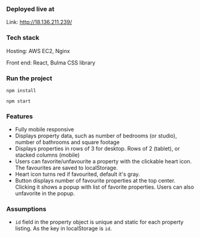 ### Deployed live at
Link: http://18.136.211.239/

### Tech stack
Hosting: AWS EC2, Nginx

Front end: React, Bulma CSS library

### Run the project

`npm install`

`npm start`

### Features

- Fully mobile responsive
- Displays property data, such as number of bedrooms (or studio), number of bathrooms and square footage
- Displays properties in rows of 3 for desktop. Rows of 2 (tablet), or stacked columns (mobile)
- Users can favorite/unfavourite a property with the clickable heart icon. The favourites are saved to localStorage.
- Heart icon turns red if favourited, default it's gray.
- Button displays number of favourite properties at the top center. Clicking it shows a popup with list of favorite properties. Users can also unfavorite in the popup.

### Assumptions

- `id` field in the property object is unique and static for each property listing. As the key in localStorage is `id`.
